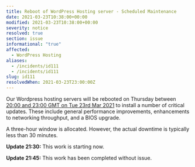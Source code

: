 ```yaml
---
title: Reboot of WordPress Hosting server - Scheduled Maintenance
date: 2021-03-23T10:38:00+00:00
modified: 2021-03-23T10:38:00+00:00
severity: notice
resolved: true
section: issue
informational: "true"
affected:
  - WordPress Hosting
aliases:
  - /incidents/id111
  - /incidents/id111
slug: id111
resolvedWhen: 2021-03-23T23:00:00Z
---
```


Our Wordpress hosting servers will be rebooted on Thursday between [20:00 and 23:00 GMT on Tue 23rd Mar 2021](https://www.timeanddate.com/worldclock/fixedtime.html?iso=20210323T20&p1=1440&ah=3) to install a number of critical updates. These include general performance improvements, enhancements to networking throughput, and a BIOS upgrade.

A three-hour window is allocated. However, the actual downtime is typically less than 30 minutes.

**Update 21:30:** This work is starting now.

**Update 21:45:** This work has been completed without issue.

